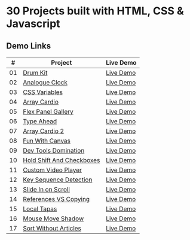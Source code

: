 # 30 Projects built with HTML, CSS & Javascript

## Demo Links

| #   | Project                                                                                                                    | Live Demo                                                                                     |
| --- | -------------------------------------------------------------------------------------------------------------------------- | --------------------------------------------------------------------------------------------- |
| 01  | [Drum Kit](https://github.com/aykutulis/30-projects-html-css-js/tree/master/01-drum-kit)                                   | [Live Demo](https://aykutulis.github.io/30-projects-html-css-js/01-drum-kit)                  |
| 02  | [Analogue Clock](https://github.com/aykutulis/30-projects-html-css-js/tree/master/02-analogue-clock)                       | [Live Demo](https://aykutulis.github.io/30-projects-html-css-js/02-analogue-clock)            |
| 03  | [CSS Variables](https://github.com/aykutulis/30-projects-html-css-js/tree/master/03-css-variables)                         | [Live Demo](https://aykutulis.github.io/30-projects-html-css-js/03-css-variables)             |
| 04  | [Array Cardio](https://github.com/aykutulis/30-projects-html-css-js/tree/master/04-array-cardio)                           | [Live Demo](https://aykutulis.github.io/30-projects-html-css-js/04-array-cardio)              |
| 05  | [Flex Panel Gallery](https://github.com/aykutulis/30-projects-html-css-js/tree/master/05-flex-panel-gallery)               | [Live Demo](https://aykutulis.github.io/30-projects-html-css-js/05-flex-panel-gallery)        |
| 06  | [Type Ahead](https://github.com/aykutulis/30-projects-html-css-js/tree/master/06-type-ahead)                               | [Live Demo](https://aykutulis.github.io/30-projects-html-css-js/06-type-ahead)                |
| 07  | [Array Cardio 2](https://github.com/aykutulis/30-projects-html-css-js/tree/master/07-array-cardio-2)                       | [Live Demo](https://aykutulis.github.io/30-projects-html-css-js/07-array-cardio-2)            |
| 08  | [Fun With Canvas](https://github.com/aykutulis/30-projects-html-css-js/tree/master/08-fun-with-canvas)                     | [Live Demo](https://aykutulis.github.io/30-projects-html-css-js/08-fun-with-canvas)           |
| 09  | [Dev Tools Domination](https://github.com/aykutulis/30-projects-html-css-js/tree/master/09-dev-tools-domination)           | [Live Demo](https://aykutulis.github.io/30-projects-html-css-js/09-dev-tools-domination)      |
| 10  | [Hold Shift And Checkboxes](https://github.com/aykutulis/30-projects-html-css-js/tree/master/10-hold-shift-and-checkboxes) | [Live Demo](https://aykutulis.github.io/30-projects-html-css-js/10-hold-shift-and-checkboxes) |
| 11  | [Custom Video Player](https://github.com/aykutulis/30-projects-html-css-js/tree/master/11-custom-video-player)             | [Live Demo](https://aykutulis.github.io/30-projects-html-css-js/11-custom-video-player)       |
| 12  | [Key Sequence Detection](https://github.com/aykutulis/30-projects-html-css-js/tree/master/12-key-sequence-detection)       | [Live Demo](https://aykutulis.github.io/30-projects-html-css-js/12-key-sequence-detection)    |
| 13  | [Slide In on Scroll](https://github.com/aykutulis/30-projects-html-css-js/tree/master/13-slide-in-on-scroll)               | [Live Demo](https://aykutulis.github.io/30-projects-html-css-js/13-slide-in-on-scroll)        |
| 14  | [References VS Copying](https://github.com/aykutulis/30-projects-html-css-js/tree/master/14-references-vs-copying)         | [Live Demo](https://aykutulis.github.io/30-projects-html-css-js/14-references-vs-copying)     |
| 15  | [Local Tapas](https://github.com/aykutulis/30-projects-html-css-js/tree/master/15-local-tapas)                             | [Live Demo](https://aykutulis.github.io/30-projects-html-css-js/15-local-tapas)               |
| 16  | [Mouse Move Shadow](https://github.com/aykutulis/30-projects-html-css-js/tree/master/16-mouse-move-shadow)                 | [Live Demo](https://aykutulis.github.io/30-projects-html-css-js/16-mouse-move-shadow)         |
| 17  | [Sort Without Articles](https://github.com/aykutulis/30-projects-html-css-js/tree/master/17-sort-without-articles)         | [Live Demo](https://aykutulis.github.io/30-projects-html-css-js/17-sort-without-articles)     |
